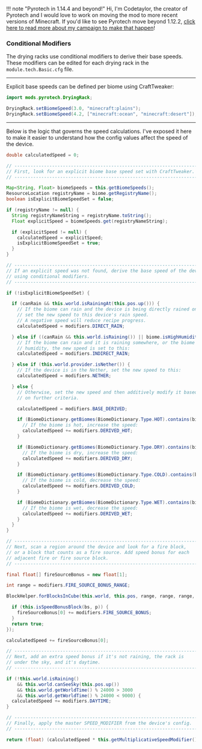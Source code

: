 !!! note "Pyrotech in 1.14.4 and beyond!"
    Hi, I'm Codetaylor, the creator of Pyrotech and I would love to work on moving the mod to more recent versions of Minecraft. If you'd like to see Pyrotech move beyond 1.12.2, [click here to read more about my campaign to make that happen](https://bit.ly/2KaxA3H)!
    
### Conditional Modifiers

The drying racks use conditional modifiers to derive their base speeds. These modifiers can be edited for each drying rack in the `module.tech.Basic.cfg` file.

---

Explicit base speeds can be defined per biome using CraftTweaker:

```java
import mods.pyrotech.DryingRack;

DryingRack.setBiomeSpeed(3.0, "minecraft:plains");
DryingRack.setBiomeSpeed(4.2, ["minecraft:ocean", "minecraft:desert"]);
```
---

Below is the logic that governs the speed calculations. I've exposed it here to make it easier to understand how the config values affect the speed of the device.

```java
double calculatedSpeed = 0;

// -------------------------------------------------------------------------
// First, look for an explicit biome base speed set with CraftTweaker.
// -------------------------------------------------------------------------

Map<String, Float> biomeSpeeds = this.getBiomeSpeeds();
ResourceLocation registryName = biome.getRegistryName();
boolean isExplicitBiomeSpeedSet = false;

if (registryName != null) {
  String registryNameString = registryName.toString();
  Float explicitSpeed = biomeSpeeds.get(registryNameString);

  if (explicitSpeed != null) {
    calculatedSpeed = explicitSpeed;
    isExplicitBiomeSpeedSet = true;
  }
}

// -------------------------------------------------------------------------
// If an explicit speed was not found, derive the base speed of the device
// using conditional modifiers.
// -------------------------------------------------------------------------

if (!isExplicitBiomeSpeedSet) {

  if (canRain && this.world.isRainingAt(this.pos.up())) {
    // If the biome can rain and the device is being directly rained on,
    // set the new speed to this device's rain speed.
    // A negative speed will reduce recipe progress.
    calculatedSpeed = modifiers.DIRECT_RAIN;

  } else if ((canRain && this.world.isRaining()) || biome.isHighHumidity()) {
    // If the biome can rain and it is raining somewhere, or the biome is high
    // humidity, the new speed is set to this:
    calculatedSpeed = modifiers.INDIRECT_RAIN;

  } else if (this.world.provider.isNether()) {
    // If the device is in the Nether, set the new speed to this:
    calculatedSpeed = modifiers.NETHER;

  } else {
    // Otherwise, set the new speed and then additively modify it based
    // on further criteria.

    calculatedSpeed = modifiers.BASE_DERIVED;

    if (BiomeDictionary.getBiomes(BiomeDictionary.Type.HOT).contains(biome)) {
      // If the biome is hot, increase the speed:
      calculatedSpeed += modifiers.DERIVED_HOT;
    }

    if (BiomeDictionary.getBiomes(BiomeDictionary.Type.DRY).contains(biome)) {
      // If the biome is dry, increase the speed:
      calculatedSpeed += modifiers.DERIVED_DRY;
    }

    if (BiomeDictionary.getBiomes(BiomeDictionary.Type.COLD).contains(biome)) {
      // If the biome is cold, decrease the speed:
      calculatedSpeed += modifiers.DERIVED_COLD;
    }

    if (BiomeDictionary.getBiomes(BiomeDictionary.Type.WET).contains(biome)) {
      // If the biome is wet, decrease the speed:
      calculatedSpeed += modifiers.DERIVED_WET;
    }
  }
}

// -------------------------------------------------------------------------
// Next, scan a region around the device and look for a fire block,
// or a block that counts as a fire source. Add speed bonus for each
// adjacent fire or fire source block.
// -------------------------------------------------------------------------

final float[] fireSourceBonus = new float[1];

int range = modifiers.FIRE_SOURCE_BONUS_RANGE;

BlockHelper.forBlocksInCube(this.world, this.pos, range, range, range, (w, p, bs) -> {

  if (this.isSpeedBonusBlock(bs, p)) {
    fireSourceBonus[0] += modifiers.FIRE_SOURCE_BONUS;
  }
  return true;
});

calculatedSpeed += fireSourceBonus[0];

// -------------------------------------------------------------------------
// Next, add an extra speed bonus if it's not raining, the rack is
// under the sky, and it's daytime.
// -------------------------------------------------------------------------

if (!this.world.isRaining()
    && this.world.canSeeSky(this.pos.up())
    && this.world.getWorldTime() % 24000 > 3000
    && this.world.getWorldTime() % 24000 < 9000) {
  calculatedSpeed += modifiers.DAYTIME;
}

// -------------------------------------------------------------------------
// Finally, apply the master SPEED_MODIFIER from the device's config.
// -------------------------------------------------------------------------

return (float) (calculatedSpeed * this.getMultiplicativeSpeedModifier());
```